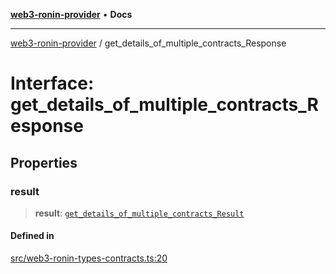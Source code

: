 [**web3-ronin-provider**](../README.md) • **Docs**

***

[web3-ronin-provider](../globals.md) / get\_details\_of\_multiple\_contracts\_Response

# Interface: get\_details\_of\_multiple\_contracts\_Response

## Properties

### result

> **result**: [`get_details_of_multiple_contracts_Result`](get_details_of_multiple_contracts_Result.md)

#### Defined in

[src/web3-ronin-types-contracts.ts:20](https://github.com/chuacw/web3-ronin-provider/blob/1a659b81d9c7d7afbced0ae2b11550f4f6c0a233/src/web3-ronin-types-contracts.ts#L20)
